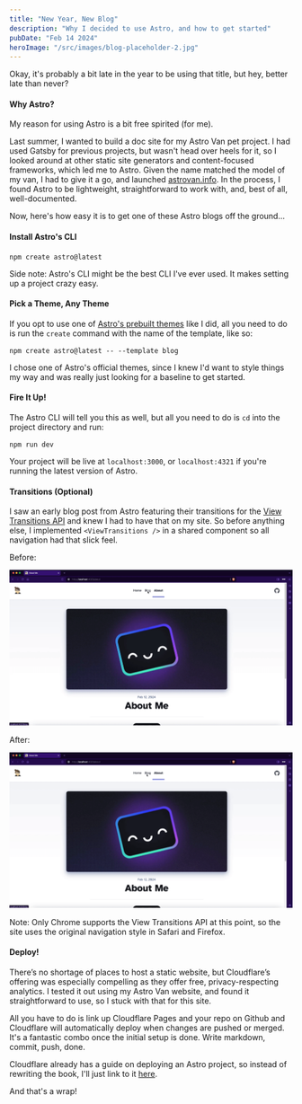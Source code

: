 ```yaml
---
title: "New Year, New Blog"
description: "Why I decided to use Astro, and how to get started"
pubDate: "Feb 14 2024"
heroImage: "/src/images/blog-placeholder-2.jpg"
---
```


Okay, it's probably a bit late in the year to be using that title, but hey, better late than never?

#### Why Astro?

My reason for using Astro is a bit free spirited (for me).

Last summer, I wanted to build a doc site for my Astro Van pet project. I had used Gatsby for previous projects, but wasn't head over heels for it, so I looked around at other static site generators and content-focused frameworks, which led me to Astro. Given the name matched the model of my van, I had to give it a go, and launched [astrovan.info](https://astrovan.info/). In the process, I found Astro to be lightweight, straightforward to work with, and, best of all, well-documented.

Now, here's how easy it is to get one of these Astro blogs off the ground...

#### Install Astro's CLI

```
npm create astro@latest
```

Side note: Astro's CLI might be the best CLI I've ever used. It makes setting up a project crazy easy.

#### Pick a Theme, Any Theme

If you opt to use one of [Astro's prebuilt themes](https://astro.build/themes/) like I did, all you need to do is run the `create` command with the name of the template, like so:

```
npm create astro@latest -- --template blog
```

I chose one of Astro's official themes, since I knew I'd want to style things my way and was really just looking for a baseline to get started.

#### Fire It Up!

The Astro CLI will tell you this as well, but all you need to do is `cd` into the project directory and run:

```
npm run dev
```

Your project will be live at `localhost:3000`, or `localhost:4321` if you're running the latest version of Astro.

#### Transitions (Optional)

I saw an early blog post from Astro featuring their transitions for the [View Transitions API](https://developer.mozilla.org/en-US/docs/Web/API/View_Transitions_API) and knew I had to have that on my site. So before anything else, I implemented `<ViewTransitions />` in a shared component so all navigation had that slick feel.

Before:

![Website without Astro Transitions](../../../src/images/website-transitions-before.gif)

After:

![Website with Astro Transitions (much better)](../../../src/images/website-transitions-after.gif)

Note: Only Chrome supports the View Transitions API at this point, so the site uses the original navigation style in Safari and Firefox.

#### Deploy!

There’s no shortage of places to host a static website, but Cloudflare’s offering was especially compelling as they offer free, privacy-respecting analytics. I tested it out using my Astro Van website, and found it straightforward to use, so I stuck with that for this site.

All you have to do is link up Cloudflare Pages and your repo on Github and Cloudflare will automatically deploy when changes are pushed or merged. It's a fantastic combo once the initial setup is done. Write markdown, commit, push, done.

Cloudflare already has a guide on deploying an Astro project, so instead of rewriting the book, I'll just link to it [here](https://developers.cloudflare.com/pages/framework-guides/deploy-an-astro-site/).

And that's a wrap!
